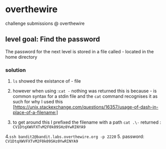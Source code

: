 # overthewire
 challenge submissions @ overthewire
 
## level goal: Find the password

The password for the next level is stored in a file called - located in the home directory

### solution



  1. `ls` showed the existance of - file
  
  2. however when using :`cat -` nothing was returned
  this is because - is common syntax for a stdin file and the `cat` command recognises it as such
  for why I used this [https://unix.stackexchange.com/questions/16357/usage-of-dash-in-place-of-a-filename:]
  
  3. to get around this I prefixed the filename with a path
  `cat .\-` returned : `CV1DtqXWVFXTvM2F0k09SHz0YwRINYA9`
  
  4.`ssh bandit2@bandit.labs.overthewire.org -p 2220`
  5. password: `CV1DtqXWVFXTvM2F0k09SHz0YwRINYA9`
